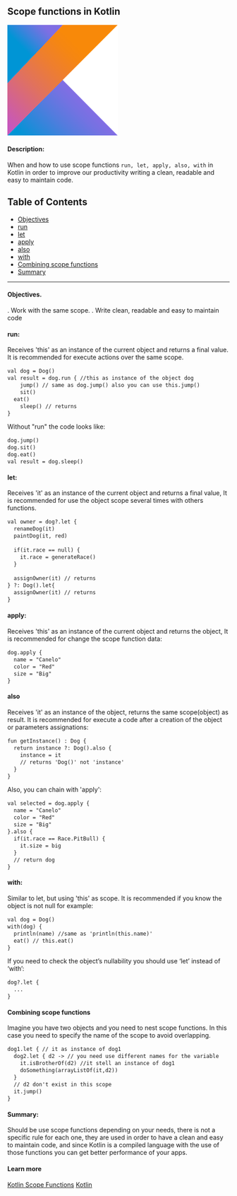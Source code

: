 ## Scope functions in Kotlin
![Kotlin](images/kotlin.png)

#### Description:
When and how to use scope functions `run, let, apply, also, with` in Kotlin in order to improve 
our productivity writing a clean, readable and easy to maintain code.

## Table of Contents
* [Objectives](#objectives)
* [run](#run)
* [let](#let)
* [apply](#apply)
* [also](#also)
* [with](#with)
* [Combining scope functions](#combining-scope-functions)
* [Summary](#summary)

------------------------

#### Objectives.
. Work with the same scope.
. Write clean, readable and easy to maintain code

#### run:
Receives 'this' as an instance of the current object and returns a final value.
It is recommended for execute actions over the same scope.
```
val dog = Dog()
val result = dog.run { //this as instance of the object dog
	jump() // same as dog.jump() also you can use this.jump()
	sit()
  eat()
	sleep() // returns
}
```
Without "run" the code looks like:
```
dog.jump()
dog.sit()
dog.eat()
val result = dog.sleep()
```

#### let:
Receives 'it' as an instance of the current object and returns a final value, 
It is recommended for use the object scope several times with others functions.
```
val owner = dog?.let { 
  renameDog(it)
  paintDog(it, red)

  if(it.race == null) {
    it.race = generateRace()
  }

  assignOwner(it) // returns 
} ?: Dog().let{
  assignOwner(it) // returns 
}
```

#### apply:
Receives 'this' as an instance of the current object and returns the object,
It is recommended for change the scope function data:
```
dog.apply {
  name = "Canelo"
  color = "Red"
  size = "Big"	
}
```

#### also
Receives 'it' as an instance of the object, returns the same scope(object) as result.
It is recommended for execute a code after a creation of the object or parameters assignations:
```
fun getInstance() : Dog {
  return instance ?: Dog().also {
    instance = it
    // returns 'Dog()' not 'instance'
  }
}
```

Also, you can chain with 'apply':
```
val selected = dog.apply {
  name = "Canelo"
  color = "Red"
  size = "Big"	
}.also {
  if(it.race == Race.PitBull) {
    it.size = big
  }
  // return dog
}
```

#### with:
Similar to let, but using 'this' as scope.
It is recommended if you know the object is not null for example:
```
val dog = Dog()
with(dog) {
  println(name) //same as 'println(this.name)'
  eat() // this.eat()
}
```

If you need to check the object’s nullability you should use ‘let’ instead of ‘with’:
```
dog?.let {
  ...
}
```

#### Combining scope functions
Imagine you have two objects and you need to nest scope functions.
In this case you need to specify the name of the scope to avoid overlapping.
```
dog1.let { // it as instance of dog1
  dog2.let { d2 -> // you need use different names for the variable
    it.isBrotherOf(d2) //it stell an instance of dog1
    doSomething(arrayListOf(it,d2))
  }
  // d2 don't exist in this scope
  it.jump()
}
```

#### Summary:
Should be use scope functions depending on your needs, there is not a specific rule for each one, 
they are used in order to have a clean and easy to maintain code, and since Kotlin is a compiled 
language with the use of those functions you can get better performance of your apps.

#### Learn more
[Kotlin Scope Functions](https://kotlinlang.org/docs/reference/scope-functions.html) 
[Kotlin](https://kotlinlang.org)
